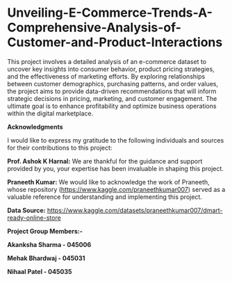 # Unveiling-E-Commerce-Trends-A-Comprehensive-Analysis-of-Customer-and-Product-Interactions

This project involves a detailed analysis of an e-commerce dataset to uncover key insights into consumer behavior, product pricing strategies, and the effectiveness of marketing efforts. By exploring relationships between customer demographics, purchasing patterns, and order values, the project aims to provide data-driven recommendations that will inform strategic decisions in pricing, marketing, and customer engagement. The ultimate goal is to enhance profitability and optimize business operations within the digital marketplace.

**Acknowledgments**

I would like to express my gratitude to the following individuals and sources for their contributions to this project:

**Prof. Ashok K Harnal:** We are thankful for the guidance and support provided by you, your expertise has been invaluable in shaping this project.

**Praneeth Kumar:** We would like to acknowledge the work of Praneeth, whose repository (https://www.kaggle.com/praneethkumar007) served as a valuable reference for understanding and implementing this project.

**Data Source:** https://www.kaggle.com/datasets/praneethkumar007/dmart-ready-online-store




**Project Group Members:-**

**Akanksha Sharma - 045006**

**Mehak Bhardwaj - 045031**

**Nihaal Patel - 045035**
